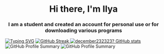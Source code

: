 ### 
<h1 align="center">Hi there, I'm Ilya </a> 
<h3 align="center">I am a student and created an account for personal use or for downloading various programs </h3>
<a href="https://git.io/typing-svg"><img src="https://readme-typing-svg.herokuapp.com?font=Fira+Code&pause=3000&width=1000&lines=Please+verify+me+Kinda+Windy+today+Im+not+bot+💗+💗+💗" alt="Typing SVG" /></a>                               
<a href="https://git.io/streak-stats">
  <img src="https://streak-stats.demolab.com?user=December&theme=tokyonight&hide_border=true&border_radius=11&card_width=1080" alt="GitHub Streak" />
</a>
<a href="https://github.com/december232323?tab=stars">
  <img src="https://github-readme-stats.vercel.app/api?username=december232323" alt="december232323? GitHub stats" />
</a>
<img src="http://github-profile-summary-cards.vercel.app/api/cards/profile-details?username={december232323}&theme={2077}" alt="GitHub Profile Summary" />
<img src="http://github-profile-summary-cards.vercel.app/api/cards/most-commit-language?username={december232323}&theme={2077}&exclude={exclude}" alt="GitHub Profile Summary" />








